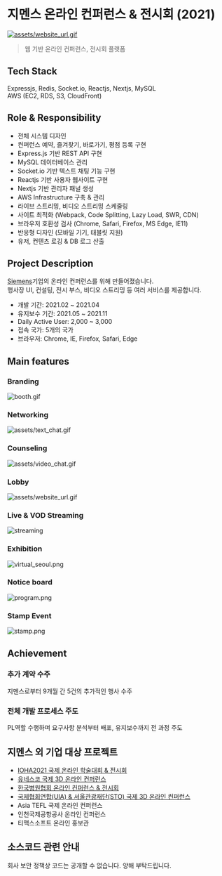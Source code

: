 # 지멘스 온라인 컨퍼런스 & 전시회 (2021)
[![assets/website_url.gif](assets/website_url.gif)](https://siemens-evavconference.govent.io)

> 웹 기반 온라인 컨퍼런스, 전시회 플랫폼 

## Tech Stack

Expressjs, Redis, Socket.io, Reactjs, Nextjs, MySQL   
AWS (EC2, RDS, S3, CloudFront)

## Role & Responsibility

- 전체 시스템 디자인
- 컨퍼런스 예약, 즐겨찾기, 바로가기, 평점 등록 구현
- Express.js 기반 REST API 구현
- MySQL 데이터베이스 관리
- Socket.io 기반 텍스트 채팅 기능 구현
- Reactjs 기반 사용자 웹사이트 구현
- Nextjs 기반 관리자 패널 생성
- AWS Infrastructure 구축 & 관리
- 라이브 스트리밍, 비디오 스트리밍 스케줄링
- 사이트 최적화 (Webpack, Code Splitting, Lazy Load, SWR, CDN) 
- 브라우저 호환성 검사 (Chrome, Safari, Firefox, MS Edge, IE11)
- 반응형 디자인 (모바일 기기, 태블릿 지원)
- 유저, 컨텐츠 로깅 & DB 로그 산출


## Project Description

[Siemens](https://www.siemens.com/global/en.html)기업의 온라인 컨퍼런스를 위해 만들어졌습니다.   
행사장 UI, 컨설팅, 전시 부스, 비디오 스트리밍 등 여러 서비스를 제공합니다.

- 개발 기간: 2021.02 ~ 2021.04
- 유지보수 기간: 2021.05 ~ 2021.11
- Daily Active User: 2,000 ~ 3,000
- 접속 국가: 5개의 국가
- 브라우저: Chrome, IE, Firefox, Safari, Edge

## Main features

### Branding

![booth.gif](assets/booth.gif)

### Networking

![assets/text_chat.gif](assets/text_chat.gif)

### Counseling

![assets/video_chat.gif](assets/video_chat.gif)

### Lobby

![assets/website_url.gif](assets/website_url.gif)

### Live & VOD Streaming

![streaming](assets/live_streaming.gif)

### Exhibition

![virtual_seoul.png](assets/exhibition.png)

### Notice board

![program.png](assets/program.png)

### Stamp Event

![stamp.png](assets/stamp.png)



## Achievement

### 추가 계약 수주
지멘스로부터 9개월 간 5건의 추가적인 행사 수주

### 전체 개발 프로세스 주도
PL역할 수행하며 요구사항 분석부터 배포, 유지보수까지 전 과정 주도


## 지멘스 외 기업 대상 프로젝트
- [IOHA2021 국제 온라인 학술대회 & 전시회](https://ioha2021conference.org/)
- [유네스코 국제 3D 온라인 컨퍼런스](https://iclc2021.govent.io/)
- [한국병원협회 온라인 컨퍼런스 & 전시회](https://khc2020.salin.co.kr) 
- [국제협회연합(UIA) & 서울관광재단(STO) 국제 3D 온라인 컨퍼런스](https://wclf2021.miceworld.or.kr/) 
- Asia TEFL 국제 온라인 컨퍼런스
- 인천국제공항공사 온라인 컨퍼런스
- 티맥스소프트 온라인 홍보관

## 소스코드 관련 안내
회사 보안 정책상 코드는 공개할 수 없습니다. 양해 부탁드립니다.
